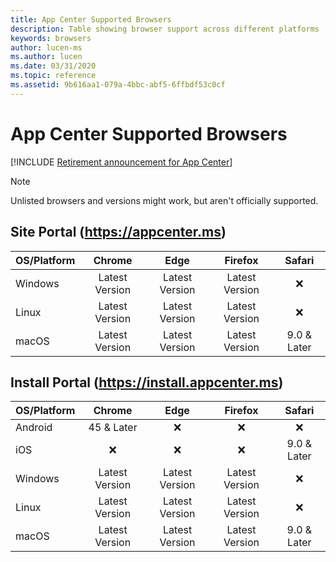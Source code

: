 ```yaml
---
title: App Center Supported Browsers
description: Table showing browser support across different platforms
keywords: browsers
author: lucen-ms
ms.author: lucen
ms.date: 03/31/2020
ms.topic: reference
ms.assetid: 9b616aa1-079a-4bbc-abf5-6ffbdf53c0cf
---
```


# App Center Supported Browsers

[!INCLUDE [Retirement announcement for App Center](~/includes/retirement.md)]

> [!NOTE]
> Unlisted browsers and versions might work, but aren't officially supported.

## Site Portal (https://appcenter.ms)

| OS/Platform |     Chrome     |      Edge      |     Firefox    |    Safari   |
|-------------|:--------------:|:--------------:|:--------------:|:-----------:|
| Windows     | Latest Version | Latest Version | Latest Version |      ❌     |
| Linux       | Latest Version | Latest Version | Latest Version |      ❌     |
| macOS       | Latest Version | Latest Version | Latest Version | 9.0 & Later |


## Install Portal (https://install.appcenter.ms)
| OS/Platform |     Chrome     |      Edge      |     Firefox    |    Safari   |
|-------------|:--------------:|:--------------:|:--------------:|:-----------:|
| Android     |   45 & Later   |       ❌       |        ❌       |     ❌      |
| iOS         |        ❌      |       ❌       |        ❌       | 9.0 & Later |
| Windows     | Latest Version | Latest Version | Latest Version |     ❌      |
| Linux       | Latest Version | Latest Version | Latest Version |     ❌      |
| macOS       | Latest Version | Latest Version | Latest Version | 9.0 & Later |

